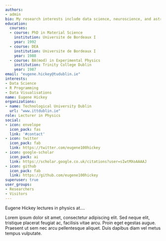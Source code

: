```yaml
---
authors:
- admin
bio: My research interests include data science, neuroscience, and astrophysics.
education:
  courses:
  - course: PhD in Material Science
    institution: Universite de Bordeaux I
    year: 1992
  - course: DEA
    institution: Universite de Bordeaux I
    year: 1988
  - course: BA(mod) in Experimental Physics
    institution: Trinity College Dublin
    year: 1987
email: "eugene.hickey@tudublin.ie"
interests:
- Data Science
- R Programming
- Data Visualisations
name: Eugene Hickey
organizations:
- name: Technological University Dublin
  url: "www.ittdublin.ie"
role: Lecturer in Physics
social:
- icon: envelope
  icon_pack: fas
  link: '#contact'
- icon: twitter
  icon_pack: fab
  link: https://twitter.com/eugene100hickey
- icon: google-scholar
  icon_pack: ai
  link: https://scholar.google.co.uk/citations?user=sIwtMXoAAAAJ
- icon: github
  icon_pack: fab
  link: https://github.com/eugene100hickey
superuser: true
user_groups:
- Researchers
- Visitors
---
```


Eugene Hickey lectures in physics at....

Lorem ipsum dolor sit amet, consectetur adipiscing elit. Sed neque elit, tristique placerat feugiat ac, facilisis vitae arcu. Proin eget egestas augue. Praesent ut sem nec arcu pellentesque aliquet. Duis dapibus diam vel metus tempus vulputate. 
